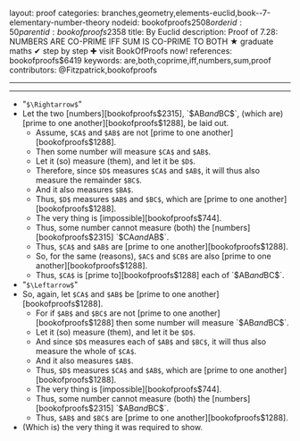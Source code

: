 layout: proof
categories: branches,geometry,elements-euclid,book--7-elementary-number-theory
nodeid: bookofproofs$2508
orderid: 50
parentid: bookofproofs$2358
title: By Euclid
description: Proof of 7.28: NUMBERS ARE CO-PRIME IFF SUM IS CO-PRIME TO BOTH ★ graduate maths ✔ step by step ✚ visit BookOfProofs now!
references: bookofproofs$6419
keywords: are,both,coprime,iff,numbers,sum,proof
contributors: @Fitzpatrick,bookofproofs

---


---




* "`$\Rightarrow$`"
* Let the two [numbers][bookofproofs$2315], `$AB$` and `$BC$`, (which are) [prime to one another][bookofproofs$1288], be laid out.
   * Assume, `$CA$` and `$AB$` are not [prime to one another][bookofproofs$1288]. 
   * Then some number will measure `$CA$` and `$AB$`.
   * Let it (so) measure (them), and let it be `$D$`.
   * Therefore, since `$D$` measures `$CA$` and `$AB$`, it will thus also measure the remainder `$BC$`.
   * And it also measures `$BA$`.
   * Thus, `$D$` measures `$AB$` and `$BC$`, which are [prime to one another][bookofproofs$1288].
   * The very thing is [impossible][bookofproofs$744].
   * Thus, some number cannot measure (both) the [numbers][bookofproofs$2315] `$CA$` and `$AB$`.
   * Thus, `$CA$` and `$AB$` are [prime to one another][bookofproofs$1288].
   * So, for the same (reasons), `$AC$` and `$CB$` are also [prime to one another][bookofproofs$1288].
   * Thus, `$CA$` is [prime to][bookofproofs$1288] each of `$AB$` and `$BC$`.
* "`$\Leftarrow$`"
* So, again, let `$CA$` and `$AB$` be [prime to one another][bookofproofs$1288].
   * For if `$AB$` and `$BC$` are not [prime to one another][bookofproofs$1288] then some number will measure `$AB$` and `$BC$`.
   * Let it (so) measure (them), and let it be `$D$`.
   * And since `$D$` measures each of `$AB$` and `$BC$`, it will thus also measure the whole of `$CA$`.
   * And it also measures `$AB$`.
   * Thus, `$D$` measures `$CA$` and `$AB$`, which are [prime to one another][bookofproofs$1288].
   * The very thing is [impossible][bookofproofs$744].
   * Thus, some number cannot measure (both) the [numbers][bookofproofs$2315] `$AB$` and `$BC$`.
   * Thus, `$AB$` and `$BC$` are [prime to one another][bookofproofs$1288].
* (Which is) the very thing it was required to show.
